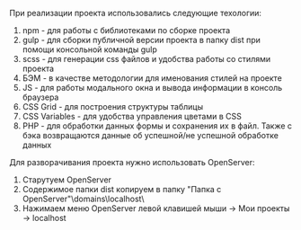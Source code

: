 При реализации проекта использовались следующие техологии:
1. npm - для работы с библиотеками по сборке проекта
2. gulp - для сборки публичной версии проекта в папку dist при помощи консольной команды gulp
3. scss - для генерации css файлов и удобства работы со стилями проекта
4. БЭМ - в качестве методологии для именования стилей на проекте
5. JS - для работы модального окна и вывода информации в консоль браузера
6. CSS Grid - для построения структуры таблицы
7. CSS Variables - для удобства управления цветами в CSS
8. PHP - для обработки данных формы и сохранения их в файл. Также с бэка возвращаются данные об успешной/не успешной обработке данных

Для разворачивания проекта нужно использовать OpenServer:
1. Старутуем OpenServer
2. Содержимое папки dist копируем в папку "Папка с OpenServer"\domains\localhost\
3. Нажимаем меню OpenServer левой клавишей мыши -> Мои проекты -> localhost
